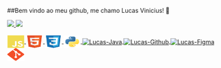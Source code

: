 ##Bem vindo ao meu github, me chamo Lucas Vinicius! 👋


<div>
  <a href="https://www.linkedin.com/in/lucascalado1/">
  <img height="180em" src="https://github-readme-stats.vercel.app/api?username=lucascalado0&show_icons=true&theme=blue-green">
  <img height="180em" src="https://github-readme-stats.vercel.app/api/top-langs/?username=lucascalado0&layout=compact&theme=blue-green">
</div>

  <div style="display: inline_block"><br>
  <img align="center" alt="Lucas-Js" height="30" width="40" src="https://raw.githubusercontent.com/devicons/devicon/master/icons/javascript/javascript-plain.svg">
  <img align="center" alt="Lucas-HTML" height="30" width="40" src="https://raw.githubusercontent.com/devicons/devicon/master/icons/html5/html5-original.svg">
  <img align="center" alt="Lucas-CSS" height="30" width="40" src="https://raw.githubusercontent.com/devicons/devicon/master/icons/css3/css3-original.svg">
  <img align="center" alt="Lucas-Python" height="30" width="40" src="https://raw.githubusercontent.com/devicons/devicon/master/icons/python/python-original.svg">
  <img align="center" alt="Lucas-Java" height="30" width="40" src="https://cdn.jsdelivr.net/gh/devicons/devicon@latest/icons/java/java-original.svg">
  <img align="center" alt="Lucas-Github" height="30" width="40" src="https://cdn.jsdelivr.net/gh/devicons/devicon@latest/icons/github/github-original.svg">
  <img align="center" alt="Lucas-Figma" height="30" width="40" src="https://cdn.jsdelivr.net/gh/devicons/devicon@latest/icons/figma/figma-original.svg">
   <img align="center" alt="Lucas-Git" height="30" width="40" src="https://raw.githubusercontent.com/devicons/devicon/master/icons/git/git-original.svg">
         
</div>
<!--
**lucascalado0/lucascalado0** is a ✨ _special_ ✨ repository because its `README.md` (this file) appears on your GitHub profile.

Here are some ideas to get you started:

- 🔭 I’m currently working on ...
- 🌱 I’m currently learning ...
- 👯 I’m looking to collaborate on ...
- 🤔 I’m looking for help with ...
- 💬 Ask me about ...
- 📫 How to reach me: ...
- 😄 Pronouns: ...
- ⚡ Fun fact: ...
-->
